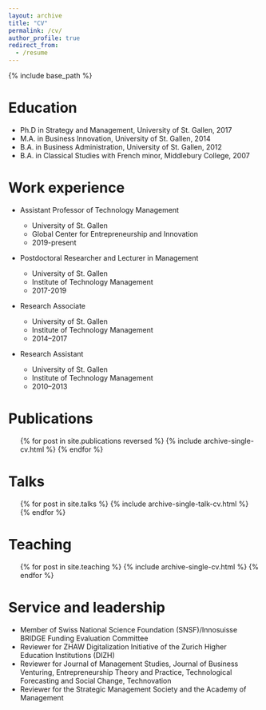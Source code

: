 ```yaml
---
layout: archive
title: "CV"
permalink: /cv/
author_profile: true
redirect_from:
  - /resume
---
```


{% include base_path %}

Education
======
* Ph.D in Strategy and Management, University of St. Gallen, 2017
* M.A. in Business Innovation, University of St. Gallen, 2014
* B.A. in Business Administration, University of St. Gallen, 2012
* B.A. in Classical Studies with French minor, Middlebury College, 2007

Work experience
======
* Assistant Professor of Technology Management
  * University of St. Gallen
  * Global Center for Entrepreneurship and Innovation
  * 2019-present

* Postdoctoral Researcher and Lecturer in Management
  * University of St. Gallen
  * Institute of Technology Management
  * 2017-2019

* Research Associate
  * University of St. Gallen
  * Institute of Technology Management
  * 2014–2017

* Research Assistant
   * University of St. Gallen
   * Institute of Technology Management
   * 2010–2013

Publications
======
  <ul>{% for post in site.publications reversed %}
    {% include archive-single-cv.html %}
  {% endfor %}</ul>
  
Talks
======
  <ul>{% for post in site.talks %}
    {% include archive-single-talk-cv.html %}
  {% endfor %}</ul>
  
Teaching
======
  <ul>{% for post in site.teaching %}
    {% include archive-single-cv.html %}
  {% endfor %}</ul>
  
Service and leadership
======
* Member of Swiss National Science Foundation (SNSF)/Innosuisse BRIDGE Funding Evaluation Committee
* Reviewer for ZHAW Digitalization Initiative of the Zurich Higher Education Institutions (DIZH)
* Reviewer for Journal of Management Studies, Journal of Business Venturing, Entrepreneurship Theory and Practice, Technological Forecasting and Social Change, Technovation
* Reviewer for the Strategic Management Society and the Academy of Management
